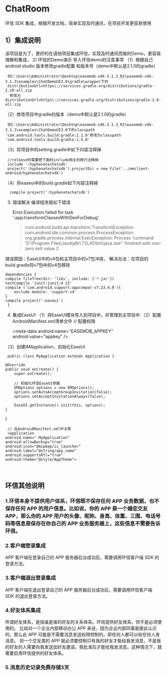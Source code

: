 # ChatRoom
环信 SDK 集成，根据开发文档，简单实现及时通讯，在项目开发更容易使用



## 1）集成说明
该项目是为了，更好的在请他项目集成环信，实现及时通讯而做的Demo，更容易理解和集成。
2)	环信的Demo演示
导入环信demo的注意事项
（1）根据自己android studio 版本修改gradle配置 和版本号（demo中默认是2.1.0的gradle）

     将C:\Users\Administrator\Desktop\easemob-sdk-3.1.3_R2\easemob-sdk-3.1.3\examples\ChatDemoUI3.0\gradle\wrapper下的
     distributionUrl=https\://services.gradle.org/distributions/gradle-2.10-all.zip
      修改为distributionUrl=https\://services.gradle.org/distributions/gradle-2.8-all.zip
（2）修改项目中gradle的版本（demo中默认是2.1.0的gradle）

     将C:\Users\Administrator\Desktop\easemob-sdk-3.1.3_R2\easemob-sdk-3.1.3\examples\ChatDemoUI3.0下的classpath         'com.android.tools.build:gradle:2.1.0'修改为classpath 'com.android.tools.build:gradle:1.5.0'
（3）将项目中的setting.gradle中如下内容注释掉

     //release时需要把下面的include相关的两行注释掉
     include ':hyphenatechatsdk'
     project(':hyphenatechatsdk').projectDir = new File('../emclient-android/hyphenatechatsdk')
（4）将easeui中的build.gradle如下内容注释掉

      compile project(':hyphenatechatsdk')

3)	错误解决
编译程序报如下错误

    Error:Execution failed for task ':app:transformClassesWithDexForDebug'.
    > com.android.build.api.transform.TransformException: com.android.ide.common.process.ProcessException:          org.gradle.process.internal.ExecException: Process 'command 'D:\Program Files\Java\jdk1.7.0_45\bin\java.exe'' finished with non-     zero exit value 2


错误原因：EaseUI中的v4包和主项目中的v7包冲突，
解决办法：在项目的build.gradle将v7包中的v4包移除

    dependencies {
    compile fileTree(dir: 'libs', include: ['*.jar'])
    testCompile 'junit:junit:4.12'
    compile ('com.android.support:appcompat-v7:23.4.0'){
        exclude module: 'support-v4'
    }
    compile project(':easeui')
     }
4)	集成EaseUI
（1）将EaseUI模块导入到项目中，并管理到主项目中
（2）配置AndroidManifest.xml清单文件
// 配置权限

     <uses-permission android:name="android.permission.VIBRATE" />
     <uses-permission android:name="android.permission.INTERNET" />
    <uses-permission android:name="android.permission.RECORD_AUDIO" />
          <uses-permission android:name="android.permission.CAMERA" />
       <uses-permission android:name="android.permission.ACCESS_NETWORK_STATE" />
     <uses-permission android:name="android.permission.WRITE_EXTERNAL_STORAGE" />
    <uses-permission android:name="android.permission.MOUNT_UNMOUNT_FILESYSTEMS" />
     <uses-permission android:name="android.permission.ACCESS_FINE_LOCATION" />
    <uses-permission android:name="android.permission.GET_TASKS" />
     <uses-permission android:name="android.permission.ACCESS_WIFI_STATE" />
    <uses-permission android:name="android.permission.CHANGE_WIFI_STATE" />
    <uses-permission android:name="android.permission.WAKE_LOCK" />
    <uses-permission android:name="android.permission.MODIFY_AUDIO_SETTINGS" />
    <uses-permission android:name="android.permission.READ_PHONE_STATE" />
    <uses-permission android:name="android.permission.RECEIVE_BOOT_COMPLETED" />
    <uses-permission android:name="android.permission.USE_CREDENTIALS" />
     <uses-permission android:name="com.android.launcher.permission.READ_SETTINGS" />
     <uses-permission android:name="android.permission.BROADCAST_STICKY" />
     <uses-permission android:name="android.permission.WRITE_SETTINGS" />
     <uses-permission android:name="android.permission.REQUEST_IGNORE_BATTERY_OPTIMIZATIONS" />


      <!-- 设置环信应用的appkey -->
     <meta-data
    android:name="EASEMOB_APPKEY"
    android:value="appkey" />
    <!-- 声明sdk所需的service -->
    <service android:name="com.hyphenate.chat.EMChatService"
    android:exported="true"
    />
     <!-- 声明sdk所需的receiver -->
     <receiver android:name="com.hyphenate.chat.EMMonitorReceiver">
    <intent-filter>
        <action android:name="android.intent.action.PACKAGE_REMOVED"/>
        <data android:scheme="package"/>
    </intent-filter>
    <!-- 可选filter -->
    <intent-filter>
        <action android:name="android.intent.action.BOOT_COMPLETED"/>
        <action android:name="android.intent.action.USER_PRESENT" />
    </intent-filter>
    </receiver>

（3）创建IMApplication，初始化EaseUI

     public class MyApplication extends Application {

    @Override
    public void onCreate() {
        super.onCreate();

        // 初始化环信EaseUI参数
        EMOptions options = new EMOptions();
        options.setAutoAcceptGroupInvitation(false);
        options.setAcceptInvitationAlways(false);

        EaseUI.getInstance().init(this, options);
    }
}

     // 在AndroidManifest.xml中关联
     <application
    android:name=".MyApplication"
    android:allowBackup="true"
    android:icon="@mipmap/ic_launcher"
    android:label="@string/app_name"
    android:supportsRtl="true"
    android:theme="@style/AppTheme">
    </application>
## 环信其他说明
### 1.环信本身不提供用户体系，环信既不保存任何 APP 业务数据，也不保存任何 APP 的用户信息。比如说，你的 APP 是一个婚恋交友 APP，那么你的 APP 用户的头像、昵称、身高、体重、三围、电话号码等信息是保存在你自己的 APP 业务服务器上，这些信息不需要告诉环信。
### 2.客户端登录集成
 APP 客户端在登录自己的 APP 服务器后台成功后，需要调用环信客户端 SDK 的登录方法。
### 3.客户端退出登录集成
APP 客户端在退出登录自己的 APP 服务器后台成功后，需要调用环信客户端 SDK 的退出登录方法。
### 4.好友体系集成
所谓好友体系，是指谁是谁的好友的关系体系。环信提供好友体系，但不是必须使用的。
比如对一个企业内部移动办公 APP 来说，因为企业内部同事是彼此认识的，那么此 APP 可能是不需要消息发送权限控制的。即任何人都可以给任何人发消息。
但一个交友类的 APP 就必须要控制只有我的好友才能给我发消息，不是我的好友的人需要向我发送加好友邀请，我批准后才能给我发消息。这种情况下，就需要启用环信提供的好友体系。
### 5.消息历史记录免费存储3天




